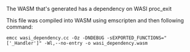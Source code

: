 The WASM that's generated has a dependency on WASI proc_exit

This file was compiled into WASM using emscripten and then following command:

`emcc wasi_dependency.cc -Oz -DNDEBUG -sEXPORTED_FUNCTIONS="['_Handler']" -Wl,--no-entry -o wasi_dependency.wasm`
